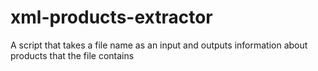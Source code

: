 # xml-products-extractor
A script that takes a file name as an input and outputs information about products that the file contains
